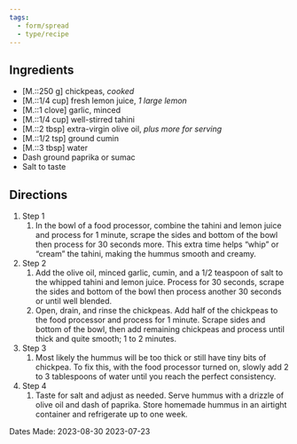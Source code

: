 ```yaml
---
tags:
  - form/spread
  - type/recipe
---
```


## Ingredients
- [M.::250 g] chickpeas, *cooked* 
- [M.::1/4 cup] fresh lemon juice, _1 large lemon_
- [M.::1 clove] garlic, minced
- [M.::1/4 cup] well-stirred tahini
- [M.::2 tbsp] extra-virgin olive oil, _plus more for serving_
- [M.::1/2 tsp] ground cumin
- [M.::3 tbsp] water
- Dash ground paprika or sumac
- Salt to taste

## Directions
1. Step 1
	1. In the bowl of a food processor, combine the tahini and lemon juice and process for 1 minute, scrape the sides and bottom of the bowl then process for 30 seconds more. This extra time helps “whip” or “cream” the tahini, making the hummus smooth and creamy.
2. Step 2
	1. Add the olive oil, minced garlic, cumin, and a 1/2 teaspoon of salt to the whipped tahini and lemon juice. Process for 30 seconds, scrape the sides and bottom of the bowl then process another 30 seconds or until well blended. 
	2. Open, drain, and rinse the chickpeas. Add half of the chickpeas to the food processor and process for 1 minute. Scrape sides and bottom of the bowl, then add remaining chickpeas and process until thick and quite smooth; 1 to 2 minutes.
3. Step 3
	1. Most likely the hummus will be too thick or still have tiny bits of chickpea. To fix this, with the food processor turned on, slowly add 2 to 3 tablespoons of water until you reach the perfect consistency.
4. Step 4
	1. Taste for salt and adjust as needed. Serve hummus with a drizzle of olive oil and dash of paprika. Store homemade hummus in an airtight container and refrigerate up to one week.


Dates Made:
2023-08-30
2023-07-23
